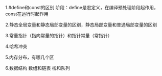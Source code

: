 1.#define和const的区别
阶段：define是宏定义，在编译预处理阶段起作用，const在运行时起作用


2.静态全局变量和静态局部变量的区别，静态局部变量和普通局部变量的区别


3.常量指针（指向常量的指针）和指针常量（常指针）

4.哈希冲突

5.内存分布，有哪几个区

6.数据结构  数组和链表   栈和队列